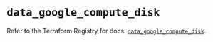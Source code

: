 # `data_google_compute_disk`

Refer to the Terraform Registry for docs: [`data_google_compute_disk`](https://registry.terraform.io/providers/hashicorp/google/6.30.0/docs/data-sources/compute_disk).
